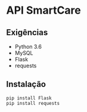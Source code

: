 # API SmartCare 

## Exigências
- Python 3.6
- MySQL
- Flask
- requests

## Instalação
```
pip install Flask
pip install requests
```
